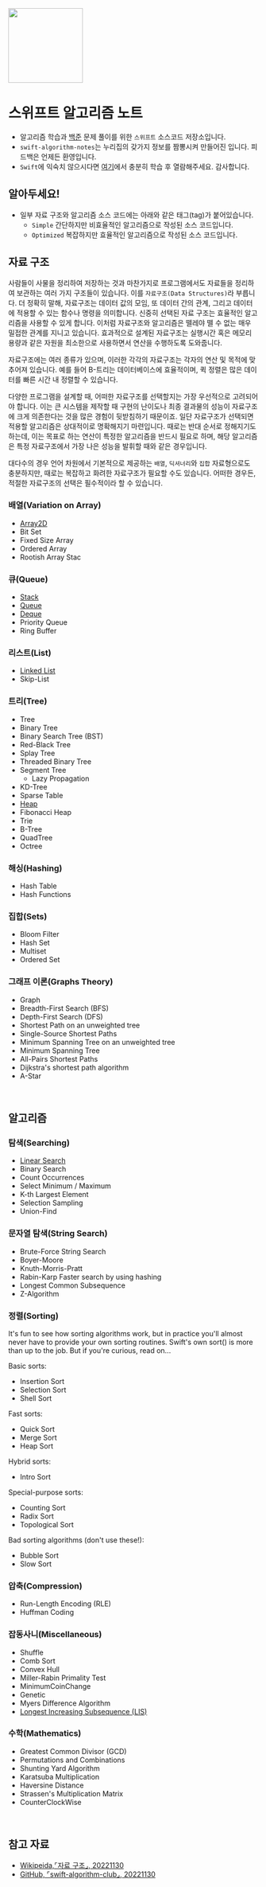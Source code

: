 <img src="https://user-images.githubusercontent.com/21079970/204135410-02c4cb43-0856-46bd-b216-0516a35ec34d.png" align="center" width="150" height="150">

# 스위프트 알고리즘 노트
* 알고리즘 학습과 [백준](https://www.acmicpc.net) 문제 풀이를 위한 `스위프트` 소스코드 저장소입니다.
* `swift-algorithm-notes`는 누리집의 갖가지 정보를 짬뽕시켜 만들어진 입니다. 피드백은 언제든 환영입니다.
* `Swift`에 익숙치 않으시다면 [여기](https://www.swift.org)에서 충분히 학습 후 열람해주세요. 감사합니다.

## 알아두세요!
* 일부 자료 구조와 알고리즘 소스 코드에는 아래와 같은 태그(tag)가 붙어있습니다.
    + `Simple` 간단하지만 비효율적인 알고리즘으로 작성된 소스 코드입니다.
    + `Optimized` 복잡하지만 효율적인 알고리즘으로 작성된 소스 코드입니다.

## 자료 구조
사람들이 사물을 정리하여 저장하는 것과 마찬가지로 프로그램에서도 자료들을 정리하여 보관하는 여러 가지 구조들이 있습니다. 이를 `자료구조(Data Structures)`라 부릅니다. 더 정확히 말해, 자료구조는 데이터 값의 모임, 또 데이터 간의 관계, 그리고 데이터에 적용할 수 있는 함수나 명령을 의미합니다. 신중히 선택된 자료 구조는 효율적인 알고리즘을 사용할 수 있게 합니다. 이처럼 자료구조와 알고리즘은 뗄레야 뗄 수 없는 매우 밀접한 관계를 지니고 있습니다. 효과적으로 설계된 자료구조는 실행시간 혹은 메모리 용량과 같은 자원을 최소한으로 사용하면서 연산을 수행하도록 도와줍니다.

자료구조에는 여러 종류가 있으며, 이러한 각각의 자료구조는 각자의 연산 및 목적에 맞추어져 있습니다. 예를 들어 B-트리는 데이터베이스에 효율적이며, 퀵 정렬은 많은 데이터를 빠른 시간 내 정렬할 수 있습니다. 

다양한 프로그램을 설계할 때, 어떠한 자료구조를 선택할지는 가장 우선적으로 고려되어야 합니다. 이는 큰 시스템을 제작할 때 구현의 난이도나 최종 결과물의 성능이 자료구조에 크게 의존한다는 것을 많은 경험이 뒷받침하기 때문이죠. 일단 자료구조가 선택되면 적용할 알고리즘은 상대적이로 명확해지기 마련입니다. 때로는 반대 순서로 정해지기도 하는데, 이는 목표로 하는 연산이 특정한 알고리즘을 반드시 필요로 하며, 해당 알고리즘은 특정 자료구조에서 가장 나은 성능을 발휘할 때와 같은 경우입니다. 

대다수의 경우 언어 차원에서 기본적으로 제공하는 `배열`, `딕셔너리`와 `집합` 자료형으로도 충분하지만, 때로는 복잡하고 화려한 자료구조가 필요할 수도 있습니다. 어떠한 경우든, 적절한 자료구조의 선택은 필수적이라 할 수 있습니다.

### 배열(Variation on Array)
* [Array2D](/Array2D)
* Bit Set
* Fixed Size Array
* Ordered Array
* Rootish Array Stac

### 큐(Queue)
* [Stack](/Stack)
* [Queue](/Queue)
* [Deque](/Deque)
* Priority Queue
* Ring Buffer

### 리스트(List)
* [Linked List](/Linked_List)
* Skip-List

### 트리(Tree)
* Tree
* Binary Tree
* Binary Search Tree (BST)
* Red-Black Tree
* Splay Tree
* Threaded Binary Tree
* Segment Tree
    + Lazy Propagation
* KD-Tree
* Sparse Table
* [Heap](/Heap)
* Fibonacci Heap
* Trie
* B-Tree
* QuadTree
* Octree

### 해싱(Hashing)
* Hash Table
* Hash Functions

### 집합(Sets)
* Bloom Filter
* Hash Set
* Multiset
* Ordered Set

### 그래프 이론(Graphs Theory)
* Graph
* Breadth-First Search (BFS)
* Depth-First Search (DFS)
* Shortest Path on an unweighted tree
* Single-Source Shortest Paths
* Minimum Spanning Tree on an unweighted tree
* Minimum Spanning Tree
* All-Pairs Shortest Paths
* Dijkstra's shortest path algorithm
* A-Star

<br>

## 알고리즘

### 탐색(Searching)
* [Linear Search](/Linear_Search)
* Binary Search
* Count Occurrences
* Select Minimum / Maximum
* K-th Largest Element
* Selection Sampling
* Union-Find

### 문자열 탐색(String Search)
* Brute-Force String Search
* Boyer-Moore
* Knuth-Morris-Pratt
* Rabin-Karp Faster search by using hashing
* Longest Common Subsequence
* Z-Algorithm

### 정렬(Sorting)

It's fun to see how sorting algorithms work, but in practice you'll almost never have to provide your own sorting routines. Swift's own sort() is more than up to the job. But if you're curious, read on...

Basic sorts:

* Insertion Sort
* Selection Sort
* Shell Sort

Fast sorts:

* Quick Sort
* Merge Sort
* Heap Sort

Hybrid sorts:

* Intro Sort

Special-purpose sorts:

* Counting Sort
* Radix Sort
* Topological Sort

Bad sorting algorithms (don't use these!):

* Bubble Sort
* Slow Sort

### 압축(Compression)

* Run-Length Encoding (RLE)
* Huffman Coding

### 잡동사니(Miscellaneous)

* Shuffle
* Comb Sort
* Convex Hull
* Miller-Rabin Primality Test
* MinimumCoinChange
* Genetic
* Myers Difference Algorithm
* [Longest Increasing Subsequence (LIS)](/Longest_Increasing_Subsequence)

### 수학(Mathematics)

* Greatest Common Divisor (GCD)
* Permutations and Combinations
* Shunting Yard Algorithm
* Karatsuba Multiplication
* Haversine Distance
* Strassen's Multiplication Matrix
* CounterClockWise

<br>

## 참고 자료
* [Wikipeida,⌜자료 구조⌟, 20221130](https://ko.wikipedia.org/wiki/자료_구조)
* [GitHub, ⌜swift-algorithm-club⌟, 20221130](https://github.com/kodecocodes/swift-algorithm-club)
